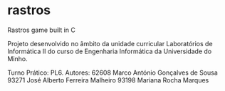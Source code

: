 # rastros
Rastros game built in C

Projeto desenvolvido no âmbito da unidade curricular Laboratórios de Informática II do curso de Engenharia Informática da Universidade do Minho.

Turno Prático: PL6.
Autores:
62608 Marco António Gonçalves de Sousa
93271 José Alberto Ferreira Malheiro
93198 Mariana Rocha Marques
